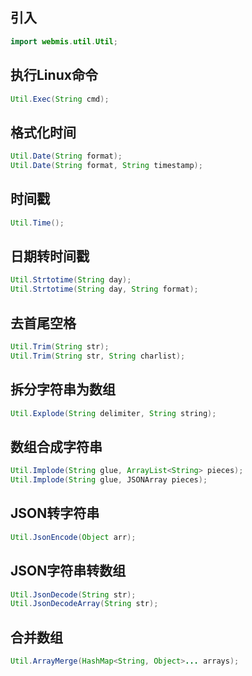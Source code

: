 ## 引入
```java
import webmis.util.Util;
```

## 执行Linux命令
```java
Util.Exec(String cmd);
```

## 格式化时间
```java
Util.Date(String format);
Util.Date(String format, String timestamp);
```

## 时间戳
```java
Util.Time();
```

## 日期转时间戳
```java
Util.Strtotime(String day);
Util.Strtotime(String day, String format);
```

## 去首尾空格
```java
Util.Trim(String str);
Util.Trim(String str, String charlist);
```

## 拆分字符串为数组
```java
Util.Explode(String delimiter, String string);
```

## 数组合成字符串
```java
Util.Implode(String glue, ArrayList<String> pieces);
Util.Implode(String glue, JSONArray pieces);
```

## JSON转字符串
```java
Util.JsonEncode(Object arr);
```

## JSON字符串转数组
```java
Util.JsonDecode(String str);
Util.JsonDecodeArray(String str);
```

## 合并数组
```java
Util.ArrayMerge(HashMap<String, Object>... arrays);
```
